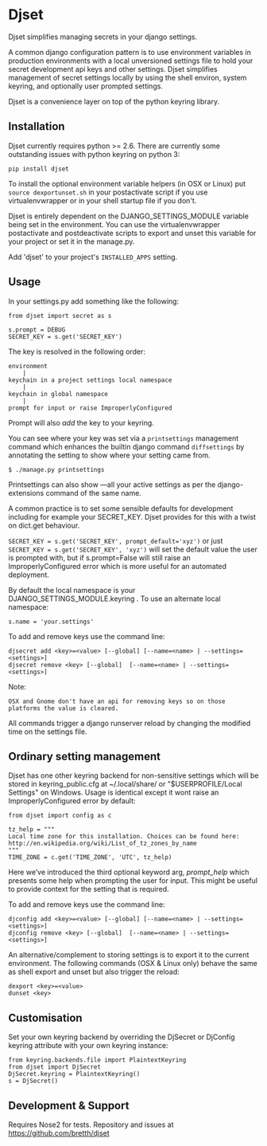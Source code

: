 Djset
=====

Djset simplifies managing secrets in your django settings.

A common django configuration pattern is to use environment variables in production environments with a local unversioned settings file to hold your secret development api keys and other settings. Djset simplifies management of secret settings locally by using the shell environ, system keyring, and optionally user prompted settings.

Djset is a convenience layer on top of the python keyring library.


Installation
---------------

Djset currently requires python >= 2.6. There are currently some outstanding issues with python keyring on python 3:

    pip install djset

To install the optional environment variable helpers (in OSX or Linux) put ``source dexportunset.sh`` in your postactivate script if you use virtualenvwrapper or in your shell startup file if you don't.

Djset is entirely dependent on the DJANGO_SETTINGS_MODULE variable being set in the environment. You can use the virtualenvwrapper postactivate and postdeactivate scripts to export and unset this variable for your project or set it in the manage.py.

Add 'djset' to your project's ``INSTALLED_APPS`` setting.


Usage
--------

In your settings.py add something like the following:

    from djset import secret as s
    
    s.prompt = DEBUG
    SECRET_KEY = s.get('SECRET_KEY')  

The key is resolved in the following order:

    environment
        |
    keychain in a project settings local namespace
        |
    keychain in global namespace
        |
    prompt for input or raise ImproperlyConfigured
        
Prompt will also *add* the key to your keyring.

You can see where your key was set via a ``printsettings`` management command which enhances the builtin django command ``diffsettings`` by annotating the setting to show where your setting came from.

    $ ./manage.py printsettings

Printsettings can also show —all your active settings as per the django-extensions command of the same name.

A common practice is to set some sensible defaults for development including for example your SECRET_KEY. Djset provides for this with a twist on dict.get behaviour. 

``SECRET_KEY = s.get('SECRET_KEY', prompt_default='xyz')`` or just ``SECRET_KEY = s.get('SECRET_KEY', 'xyz')`` will set the default value the user is prompted with, but if s.prompt=False will still raise an ImproperlyConfigured error which is more useful for an automated deployment. 

By default the local namespace is your DJANGO_SETTINGS_MODULE.keyring . To use an alternate local namespace: 

    s.name = 'your.settings'

To add and remove keys use the command line:

    djsecret add <key>=<value> [--global] [--name=<name> | --settings=<settings>]
    djsecret remove <key> [--global]  [--name=<name> | --settings=<settings>]

Note:

    OSX and Gnome don't have an api for removing keys so on those platforms the value is cleared.


All commands trigger a django runserver reload by changing the modified time on the settings file.

Ordinary setting management
----------------------------

Djset has one other keyring backend for non-sensitive settings which will be stored in keyring_public.cfg at ~/.local/share/ or "$USERPROFILE/Local Settings" on Windows. Usage is identical except it wont raise an ImproperlyConfigured error by default:

    from djset import config as c
    
    tz_help = """
    Local time zone for this installation. Choices can be found here:
    http://en.wikipedia.org/wiki/List_of_tz_zones_by_name
    """
    TIME_ZONE = c.get('TIME_ZONE', 'UTC', tz_help)

Here we’ve introduced the third optional keyword arg, *prompt_help* which presents some help when prompting the user for input. This might be useful to provide context for the setting that is required.
    
To add and remove keys use the command line:

    djconfig add <key>=<value> [--global] [--name=<name> | --settings=<settings>]
    djconfig remove <key> [--global]  [--name=<name> | --settings=<settings>]


An alternative/complement to storing settings is to export it to the current environment. The following commands (OSX & Linux only) behave the same as shell export and unset but also trigger the reload:

    dexport <key>=<value>
    dunset <key>
    
        
Customisation
--------------

Set your own keyring backend by overriding the DjSecret or DjConfig keyring attribute with your own keyring instance:

    from keyring.backends.file import PlaintextKeyring
    from djset import DjSecret
    DjSecret.keyring = PlaintextKeyring()
    s = DjSecret()

Development & Support
----------------------
Requires Nose2 for tests. Repository and issues at https://github.com/bretth/djset


        
